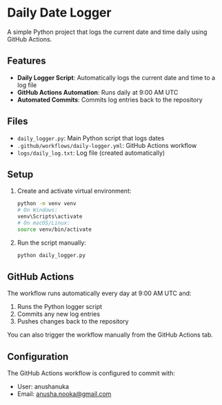 # Daily Date Logger

A simple Python project that logs the current date and time daily using GitHub Actions.

## Features

- **Daily Logger Script**: Automatically logs the current date and time to a log file
- **GitHub Actions Automation**: Runs daily at 9:00 AM UTC
- **Automated Commits**: Commits log entries back to the repository

## Files

- `daily_logger.py`: Main Python script that logs dates
- `.github/workflows/daily-logger.yml`: GitHub Actions workflow
- `logs/daily_log.txt`: Log file (created automatically)

## Setup

1. Create and activate virtual environment:
   ```bash
   python -m venv venv
   # On Windows:
   venv\Scripts\activate
   # On macOS/Linux:
   source venv/bin/activate
   ```

2. Run the script manually:
   ```bash
   python daily_logger.py
   ```

## GitHub Actions

The workflow runs automatically every day at 9:00 AM UTC and:
1. Runs the Python logger script
2. Commits any new log entries
3. Pushes changes back to the repository

You can also trigger the workflow manually from the GitHub Actions tab.

## Configuration

The GitHub Actions workflow is configured to commit with:
- User: anushanuka
- Email: anusha.nooka@gmail.com 